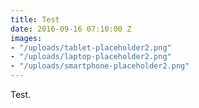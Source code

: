 ```yaml
---
title: Test
date: 2016-09-16 07:10:00 Z
images:
- "/uploads/tablet-placeholder2.png"
- "/uploads/laptop-placeholder2.png"
- "/uploads/smartphone-placeholder2.png"
---
```


Test.